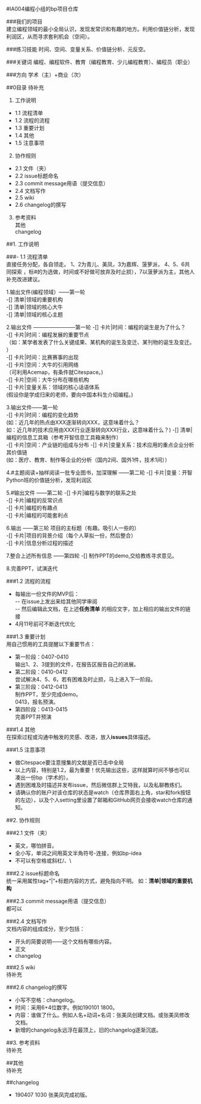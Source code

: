 #IA004编程小组的bp项目仓库  

###我们的项目  
建立编程领域的最小全局认识，发现发常识和有趣的地方。利用价值链分析，发现利润区，从而寻求套利机会（空间）。  

###练习技能
时间、空间、变量关系、价值链分析、元反空。  

###关键词
编程、编程软件、教育（编程教育、少儿编程教育）、编程员（职业）  

###方向
学术（主）+商业（次）  

##0目录
待补充  
1. 工作说明  
- 1.1 流程清单  
- 1.2 流程的流程  
- 1.3 重要计划  
- 1.4 其他  
- 1.5 注意事项  
2. 协作规则  
- 2.1 文件（夹）  
- 2.2 issue标题命名  
- 2.3 commit message用语（提交信息）  
- 2.4 文档写作  
- 2.5 wiki  
- 2.6 changelog的撰写  
3. 参考资料  
其他  
changelog  

##1. 工作说明  

###- 1.1 流程清单    
直接任务分配，各自领走。 1、2为青儿、美凤，3为嘉辉、菠萝派， 4、5、6共同探索 ，标#的为选做，时间或不好做可放弃及时止损），7以菠萝派为主，其他人补充改进建议。  

1.输出文件(编程领域）——第一轮  
-[] 清单|领域的重要机构   
-[] 清单|领域的核心大牛  
-[] 清单|领域的核心主题  

2.输出文件  ————————第一轮
-[] 卡片|时间：编程的诞生是为了什么？  
-[] 卡片|时间：编程发展的重要节点  
（如：某学者发表了什么关键成果、某机构的诞生及变迁、某刊物的诞生及变迁。 ）  
-[] 卡片|时间：比赛赛事的出现   
-[] 卡片|空间：大牛的引用网络  
（可利用Acemap，有条件就Citespace。)  
-[] 卡片|空间：大牛分布在哪些机构  
-[] 卡片|变量关系：领域的核心话语体系  
(假设你是学成归来的老师，要向中国本科生介绍编程。)  

3.输出文件——第一轮  
-[] 卡片|时间：编程的变化趋势  
(如：近几年的热点由XXX逐渐转向XXX，这意味着什么？  
如：近几年的技术应用由XXX行业逐渐转向XXX行业，这意味着什么？)
-[] 清单|编程的信息工具箱（参考开智信息工具箱来制作）    
-[] 卡片|空间：产业链的组成与分布
-[] 卡片|变量关系：技术应用的重点企业分析其价值链  
(如：医疗、教育、制作等企业的分析（国内2间、国外1件，技术1间））  

4.#主题阅读+抽样阅读一批专业图书，加深理解  ——第二轮 
-[] 卡片|变量：开智Python班的价值链分析，发现利润区  

5.#输出文件  ——第二轮
-[] 卡片|编程与数学的联系之处    
-[] 卡片|编程的反常识点  
-[] 卡片|编程的有趣点  
-[] 卡片|编程的可能套利点  

6.输出  ——第三轮
项目的主标题（有趣。吸引人一些的）  
-[] 卡片|项目的背景介绍（每个人草拟一份，然后整合）  
-[] 卡片|信息分析过程的描述  

7.整合上述所有信息  ——第四轮
-[] 制作PPT的demo,交给教练寻求意见。  

8.完善PPT，试演迭代  

###1.2 流程的流程   
- 每输出一份文件的MVP后：  
-- 在issue上发出来给其他同学审阅  
-- 然后编辑此文档，在上述**任务清单** 的相应文字，加上相应的输出文件的链接  
- 4月11号前可不断迭代优化  

###1.3 重要计划  
用自己惯用的工具提醒以下重要节点：  
- 第一阶段：0407-0410  
输出1、2、3提到的文件，在报告区报告自己的进展。  
- 第二阶段：0410-0412  
尝试解决4、5、6，若有困难及时止损，马上进入下一阶段。  
- 第三阶段：0412-0413  
制作PPT，至少完成demo。  
0413，报名预演。  
- 第四阶段：0413-0415  
完善PPT并预演

###1.4 其他  
在探索过程或沟通中触发的灵感、改进，放入**issues**具体描述。  

###1.5 注意事项  
- 做Citespace要注意搜集的文献是否已击中全局
- 以上内容，特别是1.2，最为重要！优先输出这些，这样就算时间不够也可以凑出一份bp（学术的）。
- 遇到困难及时描述并发布issue，然后微信群上艾特我，以及私聊教练们。
- 请确认你的账户对该仓库的状态是watch（仓库界面右上角，star和fork按钮的左边），以及个人setting里设置了邮箱和GitHub网页会接收watch仓库的通知。  

##2. 协作规则  

###2.1 文件（夹）  
- 英文，哪怕拼音。  
- 全小写，单词之间用英文半角符号-连接，例如bp-idea  
- 不可以有空格或斜杠/、\  

###2.2 issue标题命名  
统一采用属性tag+“|”+标题内容的方式，避免指向不明。 
如：**清单|领域的重要机构**  

###2.3 commit message用语（提交信息）  
都可以    

###2.4 文档写作  
文档内容的组成成分，至少包括：  
- 开头的简要说明——这个文档有哪些内容。  
- 正文  
- changelog

###2.5 wiki  
待补充  

###2.6 changelog的撰写  
- 小写不空格：changelog。
- 时间：采用6+4位数字。例如190101 1800。
- 内容：谁做了什么。例如人名+动词+名词：张美凤创建文档。或张美凤修改文档。
- 新增的changelog永远浮在最顶上，旧的changelog逐渐沉底。  

##3. 参考资料  
待补充

##其他  
待补充  
  
##changelog  
- 190407 1030 张美凤完成初版。
  


